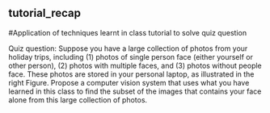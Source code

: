 ## tutorial_recap
#Application of techniques learnt in class tutorial to solve quiz question

Quiz question: Suppose you have a large collection of photos from your holiday trips, including (1) photos of single person face (either yourself or other person), (2) photos with multiple faces, and (3) photos without people face. These photos are stored in your personal laptop, as illustrated in the right Figure. Propose a computer vision system that uses what you have learned in this class to find the subset of the images that contains your face alone from this large collection of photos.
